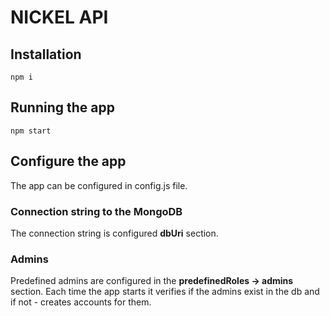 # NICKEL API

## Installation

`npm i`

## Running the app

`npm start`

## Configure the app

The app can be configured in config.js file.

### Connection string to the MongoDB

The connection string is configured **dbUri** section.

### Admins

Predefined admins are configured in the **predefinedRoles -> admins** section. Each time the app starts it verifies if the admins exist in the db and if not - creates accounts for them.
